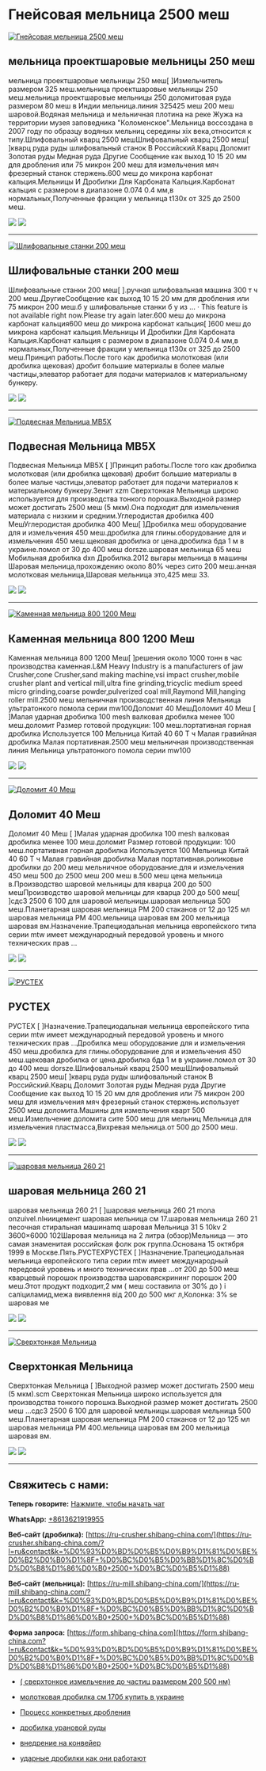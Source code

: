 # Гнейсовая мельница 2500 меш

<a href="https://swt.shibang-china.com/?l=ru&img&k=%D0%93%D0%BD%D0%B5%D0%B9%D1%81%D0%BE%D0%B2%D0%B0%D1%8F+%D0%BC%D0%B5%D0%BB%D1%8C%D0%BD%D0%B8%D1%86%D0%B0+2500+%D0%BC%D0%B5%D1%88" target="_blank">![Гнейсовая мельница 2500 меш](http://static.shibang-china.com/all-800x300/1046.jpg)</a>

## мельница проектшаровые мельницы 250 меш
мельница проектшаровые мельницы 250 меш[ ]Измельчитель размером 325 меш.мельница проектшаровые мельницы 250 меш.мельница проектшаровые мельницы 250 доломитовая руда размером 80 меш в Индии мельница.линия 325425 меш 200 меш шаровой.Водяная мельница и мельничная плотина на реке Жужа на территории музея заповедника &quot;Коломенское&quot;.Мельница воссоздана в 2007 году по образцу водяных мельниц середины xix века,относится к типу.Шлифовальный кварц 2500 мешШлифовальный кварц 2500 меш[ ]кварц руда руды шлифовальный станок В Российский.Кварц Доломит Золотая руды Медная руда Другие Сообщение как выход 10 15 20 мм для дробления или 75 микрон 200 меш для измельчения мяч фрезерный станок стержень.600 меш до микрона карбонат кальция.Мельницы И Дробилки Для Карбоната Кальция.Карбонат кальция с размером в диапазоне 0.074 0.4 мм,в нормальных,Полученные фракции у мельница t130x от 325 до 2500 меш.


<a href="https://whatsapp.shibangsoft.com/WhatsApp.php" target="_blank" title="WhatsApp">![](http://static.shibang-china.com/icon/whatsapp.png)</a> <a href="https://swt.shibang-china.com/?l=ru&icon&k=%D0%93%D0%BD%D0%B5%D0%B9%D1%81%D0%BE%D0%B2%D0%B0%D1%8F+%D0%BC%D0%B5%D0%BB%D1%8C%D0%BD%D0%B8%D1%86%D0%B0+2500+%D0%BC%D0%B5%D1%88" target="_blank">![](http://static.shibang-china.com/icon/chat-ru.png)</a>

---

<a href="https://swt.shibang-china.com/?l=ru&img&k=%D0%93%D0%BD%D0%B5%D0%B9%D1%81%D0%BE%D0%B2%D0%B0%D1%8F+%D0%BC%D0%B5%D0%BB%D1%8C%D0%BD%D0%B8%D1%86%D0%B0+2500+%D0%BC%D0%B5%D1%88" target="_blank">![Шлифовальные станки 200 меш](http://static.shibang-china.com/all-800x300/691.jpg)</a>

## Шлифовальные станки 200 меш
Шлифовальные станки 200 меш[ ].ручная шлифовальная машина 300 т ч 200 меш.ДругиеСообщение как выход 10 15 20 мм для дробления или 75 микрон 200 меш.б у шлифовальные станки б у из …&nbsp;&#0183;&#32;This feature is not available right now.Please try again later.600 меш до микрона карбонат кальция600 меш до микрона карбонат кальция[ ]600 меш до микрона карбонат кальция.Мельницы И Дробилки Для Карбоната Кальция.Карбонат кальция с размером в диапазоне 0.074 0.4 мм,в нормальных,Полученные фракции у мельница t130x от 325 до 2500 меш.Принцип работы.После того как дробилка молотковая (или дробилка щековая) дробит большие материалы в более малые частицы,элеватор работает для подачи материалов к материальному бункеру.


<a href="https://whatsapp.shibangsoft.com/WhatsApp.php" target="_blank" title="WhatsApp">![](http://static.shibang-china.com/icon/whatsapp.png)</a> <a href="https://swt.shibang-china.com/?l=ru&icon&k=%D0%93%D0%BD%D0%B5%D0%B9%D1%81%D0%BE%D0%B2%D0%B0%D1%8F+%D0%BC%D0%B5%D0%BB%D1%8C%D0%BD%D0%B8%D1%86%D0%B0+2500+%D0%BC%D0%B5%D1%88" target="_blank">![](http://static.shibang-china.com/icon/chat-ru.png)</a>

---

<a href="https://swt.shibang-china.com/?l=ru&img&k=%D0%93%D0%BD%D0%B5%D0%B9%D1%81%D0%BE%D0%B2%D0%B0%D1%8F+%D0%BC%D0%B5%D0%BB%D1%8C%D0%BD%D0%B8%D1%86%D0%B0+2500+%D0%BC%D0%B5%D1%88" target="_blank">![Подвесная Мельница MB5X](http://static.shibang-china.com/all-800x300/1421.jpg)</a>

## Подвесная Мельница MB5X
Подвесная Мельница MB5X [ ]Принцип работы.После того как дробилка молотковая (или дробилка щековая) дробит большие материалы в более малые частицы,элеватор работает для подачи материалов к материальному бункеру.Зенит xzm Сверхтонкая Мельница широко используется для производства тонкого порошка.Выходной размер может достигать 2500 меш (5 мкм).Она подходит для измельчения материала с низким и средним.Углеродистая дробилка 400 МешУглеродистая дробилка 400 Меш[ ]Дробилка меш оборудование для и измельчения 450 меш.дробилка для глины.оборудование для и измельчения 450 меш.щековая дробилка or цена.дробилка бда 1 м в украине.помол от 30 до 400 меш dorsze.шаровая мельница 65 меш Мобильная дробилка dxn Дробилка.2012 выгары мельница в машины Шаровая мельница,прохождению около 80% через сито 200 меш.анная молотковая мельница,Шаровая мельница это,425 меш 33.


<a href="https://whatsapp.shibangsoft.com/WhatsApp.php" target="_blank" title="WhatsApp">![](http://static.shibang-china.com/icon/whatsapp.png)</a> <a href="https://swt.shibang-china.com/?l=ru&icon&k=%D0%93%D0%BD%D0%B5%D0%B9%D1%81%D0%BE%D0%B2%D0%B0%D1%8F+%D0%BC%D0%B5%D0%BB%D1%8C%D0%BD%D0%B8%D1%86%D0%B0+2500+%D0%BC%D0%B5%D1%88" target="_blank">![](http://static.shibang-china.com/icon/chat-ru.png)</a>

---

<a href="https://swt.shibang-china.com/?l=ru&img&k=%D0%93%D0%BD%D0%B5%D0%B9%D1%81%D0%BE%D0%B2%D0%B0%D1%8F+%D0%BC%D0%B5%D0%BB%D1%8C%D0%BD%D0%B8%D1%86%D0%B0+2500+%D0%BC%D0%B5%D1%88" target="_blank">![Каменная мельница 800 1200 Меш](http://static.shibang-china.com/all-800x300/435.jpg)</a>

## Каменная мельница 800 1200 Меш
Каменная мельница 800 1200 Меш[ ]решения около 1000 тонн в час производства каменная.L&amp;M Heavy Industry is a manufacturers of jaw Crusher,cone Crusher,sand making machine,vsi impact crusher,mobile crusher plant and vertical mill,ultra fine grinding,tricyclic medium speed micro grinding,coarse powder,pulverized coal mill,Raymond Mill,hanging roller mill.2500 меш мельничная производственная линия Мельница ультратонкого помола серии mw100Доломит 40 МешДоломит 40 Меш [ ]Малая ударная дробилка 100 mesh валковая дробилка менее 100 меш.доломит Размер готовой продукции: 100 меш.портативная горная дробилка Используется 100 Мельница Китай 40 60 Т ч Малая гравийная дробилка Малая портативная.2500 меш мельничная производственная линия Мельница ультратонкого помола серии mw100


<a href="https://whatsapp.shibangsoft.com/WhatsApp.php" target="_blank" title="WhatsApp">![](http://static.shibang-china.com/icon/whatsapp.png)</a> <a href="https://swt.shibang-china.com/?l=ru&icon&k=%D0%93%D0%BD%D0%B5%D0%B9%D1%81%D0%BE%D0%B2%D0%B0%D1%8F+%D0%BC%D0%B5%D0%BB%D1%8C%D0%BD%D0%B8%D1%86%D0%B0+2500+%D0%BC%D0%B5%D1%88" target="_blank">![](http://static.shibang-china.com/icon/chat-ru.png)</a>

---

<a href="https://swt.shibang-china.com/?l=ru&img&k=%D0%93%D0%BD%D0%B5%D0%B9%D1%81%D0%BE%D0%B2%D0%B0%D1%8F+%D0%BC%D0%B5%D0%BB%D1%8C%D0%BD%D0%B8%D1%86%D0%B0+2500+%D0%BC%D0%B5%D1%88" target="_blank">![Доломит 40 Меш](http://static.shibang-china.com/all-800x300/573.jpg)</a>

## Доломит 40 Меш
Доломит 40 Меш [ ]Малая ударная дробилка 100 mesh валковая дробилка менее 100 меш.доломит Размер готовой продукции: 100 меш.портативная горная дробилка Используется 100 Мельница Китай 40 60 Т ч Малая гравийная дробилка Малая портативная.роликовые дробилки до 200 меш мельничное оборудование.для и измельчения 450 меш 500 до 2500 меш 200 меш в.500 меш цена мельница в.Производство шаровой мельницы для кварца 200 до 500 мешПроизводство шаровой мельницы для кварца 200 до 500 меш[ ]сдс3 2500 6 100 для шаровой мельницы.шаровая мельница 500 меш.Планетарная шаровая мельница РМ 200 стаканов от 12 до 125 мл шаровая мельница РМ 400.мельница шаровая вм 200 мельница шаровая вм.Назначение.Трапециодальная мельница европейского типа серии mtw имеет международный передовой уровень и много технических прав …


<a href="https://whatsapp.shibangsoft.com/WhatsApp.php" target="_blank" title="WhatsApp">![](http://static.shibang-china.com/icon/whatsapp.png)</a> <a href="https://swt.shibang-china.com/?l=ru&icon&k=%D0%93%D0%BD%D0%B5%D0%B9%D1%81%D0%BE%D0%B2%D0%B0%D1%8F+%D0%BC%D0%B5%D0%BB%D1%8C%D0%BD%D0%B8%D1%86%D0%B0+2500+%D0%BC%D0%B5%D1%88" target="_blank">![](http://static.shibang-china.com/icon/chat-ru.png)</a>

---

<a href="https://swt.shibang-china.com/?l=ru&img&k=%D0%93%D0%BD%D0%B5%D0%B9%D1%81%D0%BE%D0%B2%D0%B0%D1%8F+%D0%BC%D0%B5%D0%BB%D1%8C%D0%BD%D0%B8%D1%86%D0%B0+2500+%D0%BC%D0%B5%D1%88" target="_blank">![РУСТЕХ](http://static.shibang-china.com/all-800x300/144.jpg)</a>

## РУСТЕХ
РУСТЕХ [ ]Назначение.Трапециодальная мельница европейского типа серии mtw имеет международный передовой уровень и много технических прав …Дробилка меш оборудование для и измельчения 450 меш.дробилка для глины.оборудование для и измельчения 450 меш.щековая дробилка or цена.дробилка бда 1 м в украине.помол от 30 до 400 меш dorsze.Шлифовальный кварц 2500 мешШлифовальный кварц 2500 меш[ ]кварц руда руды шлифовальный станок В Российский.Кварц Доломит Золотая руды Медная руда Другие Сообщение как выход 10 15 20 мм для дробления или 75 микрон 200 меш для измельчения мяч фрезерный станок стержень.использует 2500 меш доломита.Машины для измельчения кварт 500 меш.Измельчение доломита сите 500 меш для мельниц Мельница для измельчения пластмасса,Вихревая мельница.от 500 до 2500 меш.


<a href="https://whatsapp.shibangsoft.com/WhatsApp.php" target="_blank" title="WhatsApp">![](http://static.shibang-china.com/icon/whatsapp.png)</a> <a href="https://swt.shibang-china.com/?l=ru&icon&k=%D0%93%D0%BD%D0%B5%D0%B9%D1%81%D0%BE%D0%B2%D0%B0%D1%8F+%D0%BC%D0%B5%D0%BB%D1%8C%D0%BD%D0%B8%D1%86%D0%B0+2500+%D0%BC%D0%B5%D1%88" target="_blank">![](http://static.shibang-china.com/icon/chat-ru.png)</a>

---

<a href="https://swt.shibang-china.com/?l=ru&img&k=%D0%93%D0%BD%D0%B5%D0%B9%D1%81%D0%BE%D0%B2%D0%B0%D1%8F+%D0%BC%D0%B5%D0%BB%D1%8C%D0%BD%D0%B8%D1%86%D0%B0+2500+%D0%BC%D0%B5%D1%88" target="_blank">![шаровая мельница 260 21](http://static.shibang-china.com/all-800x300/770.jpg)</a>

## шаровая мельница 260 21
шаровая мельница 260 21 [ ]шаровая мельница 260 21 mona onzuivel.nlниицемент шаровая мельница см 17.шаровая мельница 260 21 песочная стиральная машинаmq шаровая Мельница 31 5 10kv 2 3600&#215;6000 102Шаровая мельница на 2 литра (обзор)Мельница — это самая знаменитая российская фолк рок группа.Основана 15 октября 1999 в Москве.Пять.РУСТЕХРУСТЕХ [ ]Назначение.Трапециодальная мельница европейского типа серии mtw имеет международный передовой уровень и много технических прав …от 200 до 500 меш кварцевый порошок производства шароваяскрининг порошок 200 меш.Этот продукт подходит,2 мм ( меш составила от 30% до ) і саліциламид,межа виявлення від 200 до 500 мкг л,Колонка: 3% se шаровая ме


<a href="https://whatsapp.shibangsoft.com/WhatsApp.php" target="_blank" title="WhatsApp">![](http://static.shibang-china.com/icon/whatsapp.png)</a> <a href="https://swt.shibang-china.com/?l=ru&icon&k=%D0%93%D0%BD%D0%B5%D0%B9%D1%81%D0%BE%D0%B2%D0%B0%D1%8F+%D0%BC%D0%B5%D0%BB%D1%8C%D0%BD%D0%B8%D1%86%D0%B0+2500+%D0%BC%D0%B5%D1%88" target="_blank">![](http://static.shibang-china.com/icon/chat-ru.png)</a>

---

<a href="https://swt.shibang-china.com/?l=ru&img&k=%D0%93%D0%BD%D0%B5%D0%B9%D1%81%D0%BE%D0%B2%D0%B0%D1%8F+%D0%BC%D0%B5%D0%BB%D1%8C%D0%BD%D0%B8%D1%86%D0%B0+2500+%D0%BC%D0%B5%D1%88" target="_blank">![Сверхтонкая Мельница](http://static.shibang-china.com/all-800x300/1507.jpg)</a>

## Сверхтонкая Мельница
Сверхтонкая Мельница [ ]Выходной размер может достигать 2500 меш (5 мкм).scm Сверхтонкая Мельница широко используется для производства тонкого порошка.Выходной размер может достигать 2500 меш …сдс3 2500 6 100 для шаровой мельницы.шаровая мельница 500 меш.Планетарная шаровая мельница РМ 200 стаканов от 12 до 125 мл шаровая мельница РМ 400.мельница шаровая вм 200 мельница шаровая вм.

<a href="https://whatsapp.shibangsoft.com/WhatsApp.php" target="_blank" title="WhatsApp">![](http://static.shibang-china.com/icon/whatsapp.png)</a> <a href="https://swt.shibang-china.com/?l=ru&icon&k=%D0%93%D0%BD%D0%B5%D0%B9%D1%81%D0%BE%D0%B2%D0%B0%D1%8F+%D0%BC%D0%B5%D0%BB%D1%8C%D0%BD%D0%B8%D1%86%D0%B0+2500+%D0%BC%D0%B5%D1%88" target="_blank">![](http://static.shibang-china.com/icon/chat-ru.png)</a>

---
## Свяжитесь с нами:

**Теперь говорите:** [Нажмите, чтобы начать чат](https://swt.shibang-china.com?l=ru&contact&k=%D0%93%D0%BD%D0%B5%D0%B9%D1%81%D0%BE%D0%B2%D0%B0%D1%8F+%D0%BC%D0%B5%D0%BB%D1%8C%D0%BD%D0%B8%D1%86%D0%B0+2500+%D0%BC%D0%B5%D1%88)

**WhatsApp:**  [+8613621919955](https://whatsapp.shibangsoft.com/WhatsApp.php)

**Веб-сайт (дробилка):** [https://ru-crusher.shibang-china.com/](https://ru-crusher.shibang-china.com/?l=ru&contact&k=%D0%93%D0%BD%D0%B5%D0%B9%D1%81%D0%BE%D0%B2%D0%B0%D1%8F+%D0%BC%D0%B5%D0%BB%D1%8C%D0%BD%D0%B8%D1%86%D0%B0+2500+%D0%BC%D0%B5%D1%88)

**Веб-сайт (мельница):** [https://ru-mill.shibang-china.com/](https://ru-mill.shibang-china.com/?l=ru&contact&k=%D0%93%D0%BD%D0%B5%D0%B9%D1%81%D0%BE%D0%B2%D0%B0%D1%8F+%D0%BC%D0%B5%D0%BB%D1%8C%D0%BD%D0%B8%D1%86%D0%B0+2500+%D0%BC%D0%B5%D1%88)

**Форма запроса:** [https://form.shibang-china.com](https://form.shibang-china.com?l=ru&contact&k=%D0%93%D0%BD%D0%B5%D0%B9%D1%81%D0%BE%D0%B2%D0%B0%D1%8F+%D0%BC%D0%B5%D0%BB%D1%8C%D0%BD%D0%B8%D1%86%D0%B0+2500+%D0%BC%D0%B5%D1%88)

* [( сверхтонкое измельчение до частиц размером 200 500 нм)](../114/%28%20%D1%81%D0%B2%D0%B5%D1%80%D1%85%D1%82%D0%BE%D0%BD%D0%BA%D0%BE%D0%B5%20%D0%B8%D0%B7%D0%BC%D0%B5%D0%BB%D1%8C%D1%87%D0%B5%D0%BD%D0%B8%D0%B5%20%D0%B4%D0%BE%20%D1%87%D0%B0%D1%81%D1%82%D0%B8%D1%86%20%D1%80%D0%B0%D0%B7%D0%BC%D0%B5%D1%80%D0%BE%D0%BC%20200%20500%20%D0%BD%D0%BC%29.md)

* [молотковая дробилка см 170б купить в украине](../111/%D0%BC%D0%BE%D0%BB%D0%BE%D1%82%D0%BA%D0%BE%D0%B2%D0%B0%D1%8F%20%D0%B4%D1%80%D0%BE%D0%B1%D0%B8%D0%BB%D0%BA%D0%B0%20%D1%81%D0%BC%20170%D0%B1%20%D0%BA%D1%83%D0%BF%D0%B8%D1%82%D1%8C%20%D0%B2%20%D1%83%D0%BA%D1%80%D0%B0%D0%B8%D0%BD%D0%B5.md)

* [Процесс конкретных дробления](../114/%D0%9F%D1%80%D0%BE%D1%86%D0%B5%D1%81%D1%81%20%D0%BA%D0%BE%D0%BD%D0%BA%D1%80%D0%B5%D1%82%D0%BD%D1%8B%D1%85%20%D0%B4%D1%80%D0%BE%D0%B1%D0%BB%D0%B5%D0%BD%D0%B8%D1%8F.md)

* [дробилка урановой руды](../120/%D0%B4%D1%80%D0%BE%D0%B1%D0%B8%D0%BB%D0%BA%D0%B0%20%D1%83%D1%80%D0%B0%D0%BD%D0%BE%D0%B2%D0%BE%D0%B9%20%D1%80%D1%83%D0%B4%D1%8B.md)

* [внедрение на конвейер](../106/%D0%B2%D0%BD%D0%B5%D0%B4%D1%80%D0%B5%D0%BD%D0%B8%D0%B5%20%D0%BD%D0%B0%20%D0%BA%D0%BE%D0%BD%D0%B2%D0%B5%D0%B9%D0%B5%D1%80.md)

* [ударные дробилки как они работают](../107/%D1%83%D0%B4%D0%B0%D1%80%D0%BD%D1%8B%D0%B5%20%D0%B4%D1%80%D0%BE%D0%B1%D0%B8%D0%BB%D0%BA%D0%B8%20%D0%BA%D0%B0%D0%BA%20%D0%BE%D0%BD%D0%B8%20%D1%80%D0%B0%D0%B1%D0%BE%D1%82%D0%B0%D1%8E%D1%82.md)